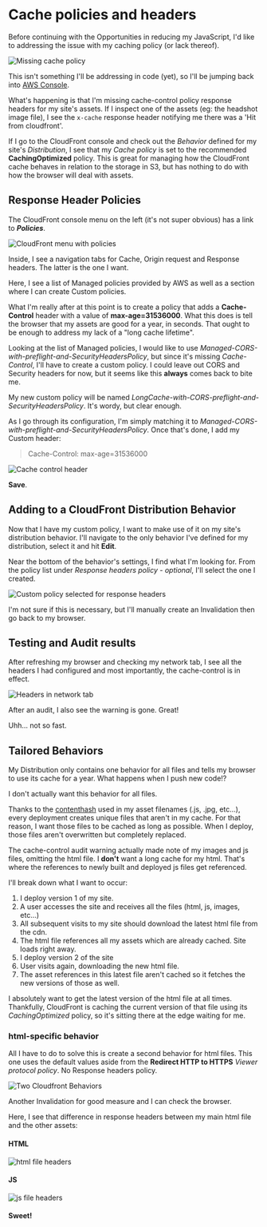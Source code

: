 # Cache policies and headers

Before continuing with the Opportunities in reducing my JavaScript, I'd like to addressing the issue with my caching policy (or lack thereof).

![Missing cache policy](caching-warning.png)

This isn't something I'll be addressing in code (yet), so I'll be jumping back into [AWS Console](https://console.aws.amazon.com/).

What's happening is that I'm missing cache-control policy response headers for my site's assets. If I inspect one of the assets (eg: the headshot image file), I see the `x-cache` response header notifying me there was a 'Hit from cloudfront'.

If I go to the CloudFront console and check out the _Behavior_ defined for my site's _Distribution_, I see that my _Cache policy_ is set to the recommended **CachingOptimized** policy. This is great for managing how the CloudFront cache behaves in relation to the storage in S3, but has nothing to do with how the browser will deal with assets.

## Response Header Policies

The CloudFront console menu on the left (it's not super obvious) has a link to **_Policies_**.

![CloudFront menu with policies](cf-policies.png)

Inside, I see a navigation tabs for Cache, Origin request and Response headers. The latter is the one I want.

Here, I see a list of Managed policies provided by AWS as well as a section where I can create Custom policies.

What I'm really after at this point is to create a policy that adds a **Cache-Control** header with a value of **max-age=31536000**. What this does is tell the browser that my assets are good for a year, in seconds. That ought to be enough to address my lack of a "long cache lifetime".

Looking at the list of Managed policies, I would like to use _Managed-CORS-with-preflight-and-SecurityHeadersPolicy_, but since it's missing _Cache-Control_, I'll have to create a custom policy. I could leave out CORS and Security headers for now, but it seems like this **always** comes back to bite me.

My new custom policy will be named _LongCache-with-CORS-preflight-and-SecurityHeadersPolicy_. It's wordy, but clear enough.

As I go through its configuration, I'm simply matching it to _Managed-CORS-with-preflight-and-SecurityHeadersPolicy_. Once that's done, I add my Custom header:

> Cache-Control: max-age=31536000

![Cache control header](cache-control.png)

**Save**.

## Adding to a CloudFront Distribution Behavior

Now that I have my custom policy, I want to make use of it on my site's distribution behavior. I'll navigate to the only behavior I've defined for my distribution, select it and hit **Edit**.

Near the bottom of the behavior's settings, I find what I'm looking for. From the policy list under _Response headers policy - optional_, I'll select the one I created.

![Custom policy selected for response headers](header-policy.png)

I'm not sure if this is necessary, but I'll manually create an Invalidation then go back to my browser.

## Testing and Audit results

After refreshing my browser and checking my network tab, I see all the headers I had configured and most importantly, the cache-control is in effect.

![Headers in network tab](network-headers.png)

After an audit, I also see the warning is gone. Great!

Uhh... not so fast.

## Tailored Behaviors

My Distribution only contains one behavior for all files and tells my browser to use its cache for a year. What happens when I push new code!?

I don't actually want this behavior for all files.

Thanks to the [contenthash](https://github.com/matldupont/matdupont-dev/blob/main/blog/220130/01-setup-continued.md#building) used in my asset filenames (.js, .jpg, etc...), every deployment creates unique files that aren't in my cache. For that reason, I want those files to be cached as long as possible. When I deploy, those files aren't overwritten but completely replaced.

The cache-control audit warning actually made note of my images and js files, omitting the html file. I **don't** want a long cache for my html. That's where the references to newly built and deployed js files get referenced.

I'll break down what I want to occur:

1. I deploy version 1 of my site.
2. A user accesses the site and receives all the files (html, js, images, etc...)
3. All subsequent visits to my site should download the latest html file from the cdn.
4. The html file references all my assets which are already cached. Site loads right away.
5. I deploy version 2 of the site
6. User visits again, downloading the new html file.
7. The asset references in this latest file aren't cached so it fetches the new versions of those as well.

I absolutely want to get the latest version of the html file at all times. Thankfully, CloudFront is caching the current version of that file using its _CachingOptimized_ policy, so it's sitting there at the edge waiting for me.

### html-specific behavior

All I have to do to solve this is create a second behavior for html files. This one uses the default values aside from the **Redirect HTTP to HTTPS** _Viewer protocol policy_. No Response headers policy.

![Two Cloudfront Behaviors](behaviors.png)

Another Invalidation for good measure and I can check the browser.

Here, I see that difference in response headers between my main html file and the other assets:

#### HTML

![html file headers](html-headers.png)

#### JS

![js file headers](js-headers.png)

#### Sweet!
